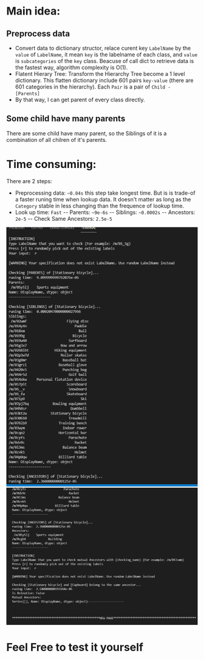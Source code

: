 # Main idea:
## Preprocess data
 - Convert data to dictionary structor, relace curent key `LabelName` by the `value` of `LabelName`, it mean `key` is the labelname of each class, and `value` is `subcategories` of the `key` class.
Beacuse of call dict to retrieve data is the fastest way, algorithm complexity is O(1).<br />
 - Flatent Hierary Tree: Transform the Hierarchy Tree become a 1 level dictionary. This flatten dictionary include 601 pairs `key-value` (there are 601 categories in the hierarchy). 
Each `Pair` is a pair of `Child - [Parents]`
 - By that way, I can get parent of every class directly.<br />
## Some child have many parents
There are some child have many parent, so the Siblings of it is a combination of all chilren of it's parents.<br />

# Time consuming:
There are 2 steps:
 - Preprocessing data: `~0.04s` this step take longest time. But is is trade-of a faster runing time when lookup data. It doesn't matter as long as the `Category` stable in less changing than the frequence of lookup time. <br />
 - Look up time: `Fast`
  -- Parents: `~9e-6s`
  -- Siblings: `~0.0002s`
  -- Ancestors: `2e-5`
  -- Check Same Ancestors: `2.5e-5`
<img src="/task1/images/time_consuming.png">
<img src="/task1/images/time_consuming2.png">

# Feel Free to test it yourself
